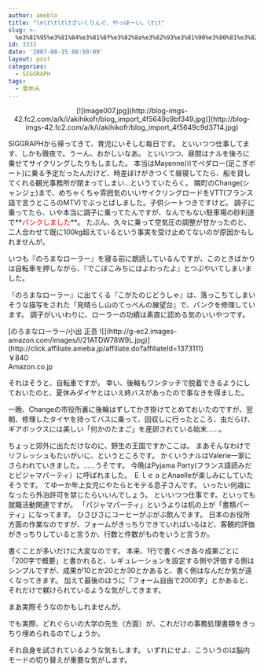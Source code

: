 ```yaml
---
author: ameblo
title: "\n\t\t\t\tさいくりんぐ、やっほーい。\t\t"
slug: >-
  %e3%81%95%e3%81%84%e3%81%8f%e3%82%8a%e3%82%93%e3%81%90%e3%80%81%e3%82%84%e3%81%a3%e3%81%bb%e3%83%bc%e3%81%84%e3%80%82
id: 3331
date: '2007-08-15 08:50:09'
layout: post
categories:
  - SIGGRAPH
tags:
  - 夏休み
---
```


<div align="center">[![image007.jpg](http://blog-imgs-42.fc2.com/a/k/i/akihikofr/blog_import_4f5649c9bf349.jpg)](http://blog-imgs-42.fc2.com/a/k/i/akihikofr/blog_import_4f5649c9d3714.jpg)</div>

SIGGRAPHから帰ってきて、育児にいそしむ毎日です。 といいつつ仕事してます、しかも徹夜で。うーん、おかしいなあ。 といいつつ、昼間はナルを後ろに乗せてサイクリングしたりもしました。 本当はMayenne川でペダロー(足こぎボート)に乗る予定だったんだけど、時差ぼけがきつくて昼寝してたら、船を貸してくれる観光事務所が閉まってしまい…というていたらく。 隣町のChange(シャンジェ)まで、めちゃくちゃ雰囲気のいいサイクリングロードをVTT(フランス語で言うところのMTV)でぶっとばしました。子供シートつきですけど。 調子に乗ってたら、いや本当に調子に乗ってたんですが、なんでもない駐車場の砂利道で**<font color="#ff0000">パンクしました</font>**。 たぶん、久々に乗って空気圧の調整が甘かったのと、二人合わせて既に100kg超えているという事実を受け止めてないのが原因かもしれませんが。

いつも『のろまなローラー』を寝る前に朗読しているんですが、このときばかりは自転車を押しながら、『でこぼこみちにはよわったよ』とつぶやいてしまいました。

『のろまなローラー』に出てくる『こがたのじどうしゃ』は、落っこちてしまいそうな描写をされた『見晴らし山のてっぺんの展望台』で、パンクを修理しています。 調子がいいわりに、ローラーの功績は素直に認める気のいいやつです。

<dl>

<dt>[のろまなローラー/小出 正吾 ![](http://g-ec2.images-amazon.com/images/I/21ATDW78W9L.jpg)](http://click.affiliate.ameba.jp/affiliate.do?affiliateId=1373111)</dt>

<dt>￥840</dt>

<dt>Amazon.co.jp</dt>

</dl>

それはそうと、自転車ですが。 幸い、後輪もワンタッチで脱着できるようにしておいたのと、夏休みダイヤとはいえ終バスがあったので事なきを得ました。

一晩、Changeの市役所裏に後輪はずしてかぎ掛けてとめておいたのですが、翌朝、修理したタイヤを持ってバスに乗って、回収しに行ったところ、虫だらけ、ギアボックスには美しい「何かのたまご」を産卵されている始末……。

ちょっと郊外に出ただけなのに、野生の王国ですかここは。 まあそんなわけでリフレッシュもたいがいに、というところです。 かくいうナルはValerie一家にさらわれていきました。……うそです。 今晩はPyjama Party(フランス語読みだとピジャマパーティ）に呼ばれました。 ＥｌｅａとAnaelleが楽しみにしていたそうです。 てゆーか年上女児にやたらとモテる息子さんです。 いったい何歳になったら外泊許可を禁じたらいいんでしょう。 といいつつ仕事です。といっても就職活動関連ですが。 「パジャマパーティ」というよりは机の上が「書類パーティ」になってます。 ひさびさにコーヒーがぶがぶ飲んでます。 日本のお役所方面の作業なのですが、フォームがきっちりできていればいるほど、客観的評価がきっちりしていると言うか、行数と件数がものをいうと言うか。

書くことが多いだけに大変なのです。 本来、1行で書くべき各々成果ごとに「200字で概要」と書かれると、レギュレーションを設定する側や評価する側はシンプルですが、成果が10とか20とか30とかあると、書く側はなんだか気が遠くなってきます。 加えて最後のほうに「フォーム自由で2000字」とかあると、それだけで躾けられているような気がしてきます。

まあ実際そうなのかもしれませんが。

でも実際、どれぐらいの大学の先生（方面）が、これだけの事務処理書類をきっちり埋められるのでしょうか。

それ自身を試されているような気もします。 いずれにせよ、こういうのは脳内モードの切り替えが重要な気がします。